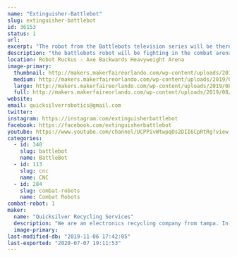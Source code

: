 ```yaml
---
name: "Extinguisher-Battlebot"
slug: extinguisher-battlebot
id: 36153
status: 1
url: 
excerpt: "The robot from the Battlebots television series will be there for people to see and the builders to ask questions and participate in panels."
description: "the battlebots robot will be fighting in the combat arena under an alias"
location: Robot Ruckus - Axe Backwards Heavyweight Arena
image-primary:
  thumbnail: http://makers.makerfaireorlando.com/wp-content/uploads/2019/08/Extinguisher-Team-S2019-150x150.jpg
  medium: http://makers.makerfaireorlando.com/wp-content/uploads/2019/08/Extinguisher-Team-S2019-256x300.jpg
  large: http://makers.makerfaireorlando.com/wp-content/uploads/2019/08/Extinguisher-Team-S2019.jpg
  full: http://makers.makerfaireorlando.com/wp-content/uploads/2019/08/Extinguisher-Team-S2019.jpg
website: 
email: quicksilverrobotics@gmail.com
twitter: 
instagram: https://instagram.com/extinguisherbattlebot
facebook: https://facebook.com/extinguisherbattlebot
youtube: https://www.youtube.com/channel/UCPPivWtwpqOs2DII6CpRtRg?view_as=subscriber
categories:
  - id: 340
    slug: battlebot
    name: BattleBot
  - id: 113
    slug: cnc
    name: CNC
  - id: 284
    slug: combat-robots
    name: Combat Robots
combat-robot: 1
maker:
  name: "Quicksilver Recycling Services"
  description: "We are an electronics recycling company from tampa. In business for over 25 years we have properly disposed of electronic scrap. "
  image-primary: 
last-modified-db: "2019-11-06 17:42:05"
last-exported: "2020-07-07 19:11:53"
---
```

